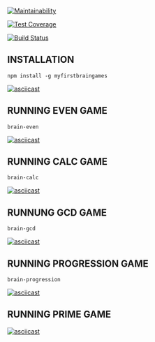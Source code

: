 [![Maintainability](https://api.codeclimate.com/v1/badges/5c4bbf9663644f5ae945/maintainability)](https://codeclimate.com/github/ZHUT1/project-lvl1-s442/maintainability)

[![Test Coverage](https://api.codeclimate.com/v1/badges/5c4bbf9663644f5ae945/test_coverage)](https://codeclimate.com/github/ZHUT1/project-lvl1-s442/test_coverage)

[![Build Status](https://travis-ci.org/ZHUT1/project-lvl1-s442.svg?branch=master)](https://travis-ci.org/ZHUT1/project-lvl1-s442)

## INSTALLATION
`npm install -g myfirstbraingames` 

[![asciicast](https://asciinema.org/a/fYEy5a5jzWmwYN53PaG9Tl5ea.svg)](https://asciinema.org/a/fYEy5a5jzWmwYN53PaG9Tl5ea)

## RUNNING EVEN GAME
`brain-even`

[![asciicast](https://asciinema.org/a/Qimnz3vQ8eyGFOTe1iIgqYxRa.svg)](https://asciinema.org/a/Qimnz3vQ8eyGFOTe1iIgqYxRa)

## RUNNING CALC GAME
`brain-calc`

[![asciicast](https://asciinema.org/a/JkxHTwD0eV0fkifnjuq3zRybe.svg)](https://asciinema.org/a/JkxHTwD0eV0fkifnjuq3zRybe)

## RUNNUNG GCD GAME
`brain-gcd`

[![asciicast](https://asciinema.org/a/lahSFmitHibJG66nwPrgh5TTL.svg)](https://asciinema.org/a/lahSFmitHibJG66nwPrgh5TTL)

## RUNNING PROGRESSION GAME
`brain-progression`

[![asciicast](https://asciinema.org/a/JDW0c6hi2HSYdLYtOxPcm7H1b.svg)](https://asciinema.org/a/JDW0c6hi2HSYdLYtOxPcm7H1b)

## RUNNING PRIME GAME

[![asciicast](https://asciinema.org/a/P1KOsTf8FBpJmUAqnclGVl6tP.svg)](https://asciinema.org/a/P1KOsTf8FBpJmUAqnclGVl6tP)